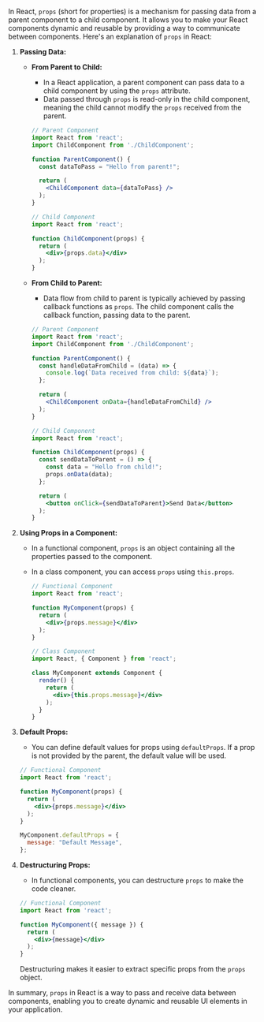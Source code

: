 In React, `props` (short for properties) is a mechanism for passing data from a parent component to a child component. It allows you to make your React components dynamic and reusable by providing a way to communicate between components. Here's an explanation of `props` in React:

1. **Passing Data:**
   - **From Parent to Child:**
     - In a React application, a parent component can pass data to a child component by using the `props` attribute.
     - Data passed through `props` is read-only in the child component, meaning the child cannot modify the `props` received from the parent.

     ```jsx
     // Parent Component
     import React from 'react';
     import ChildComponent from './ChildComponent';

     function ParentComponent() {
       const dataToPass = "Hello from parent!";

       return (
         <ChildComponent data={dataToPass} />
       );
     }

     // Child Component
     import React from 'react';

     function ChildComponent(props) {
       return (
         <div>{props.data}</div>
       );
     }
     ```

   - **From Child to Parent:**
     - Data flow from child to parent is typically achieved by passing callback functions as `props`. The child component calls the callback function, passing data to the parent.

     ```jsx
     // Parent Component
     import React from 'react';
     import ChildComponent from './ChildComponent';

     function ParentComponent() {
       const handleDataFromChild = (data) => {
         console.log(`Data received from child: ${data}`);
       };

       return (
         <ChildComponent onData={handleDataFromChild} />
       );
     }

     // Child Component
     import React from 'react';

     function ChildComponent(props) {
       const sendDataToParent = () => {
         const data = "Hello from child!";
         props.onData(data);
       };

       return (
         <button onClick={sendDataToParent}>Send Data</button>
       );
     }
     ```

2. **Using Props in a Component:**
   - In a functional component, `props` is an object containing all the properties passed to the component.
   - In a class component, you can access `props` using `this.props`.

     ```jsx
     // Functional Component
     import React from 'react';

     function MyComponent(props) {
       return (
         <div>{props.message}</div>
       );
     }

     // Class Component
     import React, { Component } from 'react';

     class MyComponent extends Component {
       render() {
         return (
           <div>{this.props.message}</div>
         );
       }
     }
     ```

3. **Default Props:**
   - You can define default values for props using `defaultProps`. If a prop is not provided by the parent, the default value will be used.

   ```jsx
   // Functional Component
   import React from 'react';

   function MyComponent(props) {
     return (
       <div>{props.message}</div>
     );
   }

   MyComponent.defaultProps = {
     message: "Default Message",
   };
   ```

4. **Destructuring Props:**
   - In functional components, you can destructure `props` to make the code cleaner.

   ```jsx
   // Functional Component
   import React from 'react';

   function MyComponent({ message }) {
     return (
       <div>{message}</div>
     );
   }
   ```

   Destructuring makes it easier to extract specific props from the `props` object.

In summary, `props` in React is a way to pass and receive data between components, enabling you to create dynamic and reusable UI elements in your application.